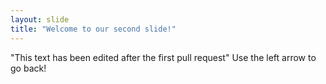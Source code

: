 ```yaml
---
layout: slide
title: "Welcome to our second slide!"
---
```

"This text has been edited after the first pull request"
Use the left arrow to go back!
